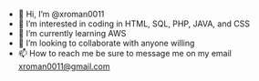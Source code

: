 - 👋 Hi, I’m @xroman0011
- 👀 I’m interested in coding in HTML, SQL, PHP, JAVA, and CSS
- 🌱 I’m currently learning AWS
- 💞️ I’m looking to collaborate with anyone willing
- 📫 How to reach me be sure to message me on my email xroman0011@gmail.com

<!---
xroman0011/xroman0011 is a ✨ special ✨ repository because its `README.md` (this file) appears on your GitHub profile.
You can click the Preview link to take a look at your changes.
--->
